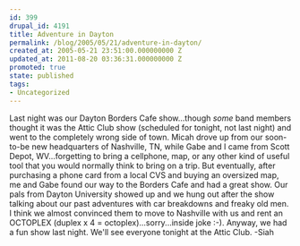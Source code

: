 ```yaml
---
id: 399
drupal_id: 4191
title: Adventure in Dayton
permalink: /blog/2005/05/21/adventure-in-dayton/
created_at: 2005-05-21 23:51:00.000000000 Z
updated_at: 2011-08-20 03:36:31.000000000 Z
promoted: true
state: published
tags:
- Uncategorized
---
```

Last night was our Dayton Borders Cafe show...though *some* band members thought it was the Attic Club show (scheduled for tonight, not last night) and went to the completely wrong side of town. Micah drove up from our soon-to-be new headquarters of Nashville, TN, while Gabe and I came from Scott Depot, WV...forgetting to bring a cellphone, map, or any other kind of useful tool that you would normally think to bring on a trip. But eventually, after purchasing a phone card from a local CVS and buying an oversized map, me and Gabe found our way to the Borders Cafe and had a great show. Our pals from Dayton University showed up and we hung out after the show talking about our past adventures with car breakdowns and freaky old men. I think we almost convinced them to move to Nashville with us and rent an OCTOPLEX (duplex x 4 = octoplex)...sorry...inside joke :-). Anyway, we had a fun show last night. We'll see everyone tonight at the Attic Club. -Siah
